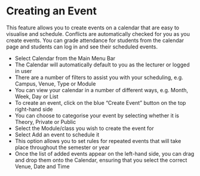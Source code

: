 # **Creating an Event**

This feature allows you to create events on a calendar that are easy to visualise and schedule. 
Conflicts are automatically checked for you as you create events. 
You can grade attendance for students from the calendar page and students can log in and see their scheduled events. 


- Select Calendar from the Main Menu Bar
- The Calendar will automatically default to you as the lecturer or logged in user
- There are a number of filters to assist you with your scheduling, e.g. Campus, Venue, Type or Module
- You can view your calendar in a number of different ways, e.g. Month, Week, Day or List
- To create an event, click on the blue “Create Event” button on the top right-hand side
- You can choose to categorise your event by selecting whether it is Theory, Private or Public
- Select the Module/class you wish to create the event for
- Select Add an event to schedule it
- This option allows you to set rules for repeated events that will take place throughout the semester or year
- Once the list of added events appear on the left-hand side, you can drag and drop them onto the Calendar, ensuring that you select the correct Venue, Date and Time 
<!--stackedit_data:
eyJoaXN0b3J5IjpbMTE2MTIxOTg1OF19
-->